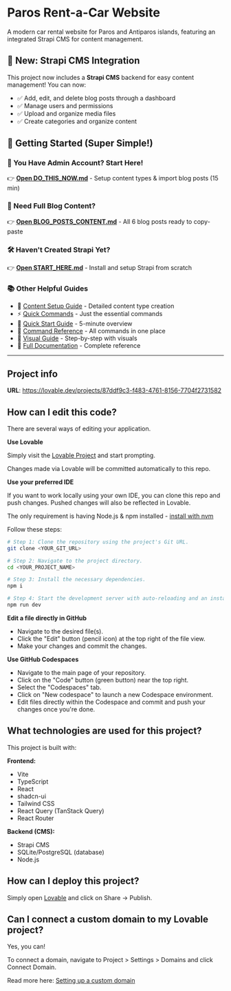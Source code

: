 # Paros Rent-a-Car Website

A modern car rental website for Paros and Antiparos islands, featuring an integrated Strapi CMS for content management.

## 🎉 New: Strapi CMS Integration

This project now includes a **Strapi CMS** backend for easy content management! You can now:
- ✅ Add, edit, and delete blog posts through a dashboard
- ✅ Manage users and permissions
- ✅ Upload and organize media files
- ✅ Create categories and organize content

## 🚀 Getting Started (Super Simple!)

### 🎯 You Have Admin Account? Start Here!
👉 **[Open DO_THIS_NOW.md](./DO_THIS_NOW.md)** - Setup content types & import blog posts (15 min)

### 📝 Need Full Blog Content?
👉 **[Open BLOG_POSTS_CONTENT.md](./BLOG_POSTS_CONTENT.md)** - All 6 blog posts ready to copy-paste

### 🛠️ Haven't Created Strapi Yet?
👉 **[Open START_HERE.md](./START_HERE.md)** - Install and setup Strapi from scratch

### 📚 Other Helpful Guides
- 🔧 [Content Setup Guide](./STRAPI_CONTENT_SETUP.md) - Detailed content type creation
- ⚡ [Quick Commands](./QUICK_COMMANDS.txt) - Just the essential commands
- 📘 [Quick Start Guide](./STRAPI_QUICK_START.md) - 5-minute overview
- 📕 [Command Reference](./STRAPI_COMMANDS.md) - All commands in one place
- 🎨 [Visual Guide](./STRAPI_VISUAL_GUIDE.md) - Step-by-step with visuals
- 📖 [Full Documentation](./README_STRAPI.md) - Complete reference

---

## Project info

**URL**: https://lovable.dev/projects/87ddf9c3-f483-4761-8156-7704f2731582

## How can I edit this code?

There are several ways of editing your application.

**Use Lovable**

Simply visit the [Lovable Project](https://lovable.dev/projects/87ddf9c3-f483-4761-8156-7704f2731582) and start prompting.

Changes made via Lovable will be committed automatically to this repo.

**Use your preferred IDE**

If you want to work locally using your own IDE, you can clone this repo and push changes. Pushed changes will also be reflected in Lovable.

The only requirement is having Node.js & npm installed - [install with nvm](https://github.com/nvm-sh/nvm#installing-and-updating)

Follow these steps:

```sh
# Step 1: Clone the repository using the project's Git URL.
git clone <YOUR_GIT_URL>

# Step 2: Navigate to the project directory.
cd <YOUR_PROJECT_NAME>

# Step 3: Install the necessary dependencies.
npm i

# Step 4: Start the development server with auto-reloading and an instant preview.
npm run dev
```

**Edit a file directly in GitHub**

- Navigate to the desired file(s).
- Click the "Edit" button (pencil icon) at the top right of the file view.
- Make your changes and commit the changes.

**Use GitHub Codespaces**

- Navigate to the main page of your repository.
- Click on the "Code" button (green button) near the top right.
- Select the "Codespaces" tab.
- Click on "New codespace" to launch a new Codespace environment.
- Edit files directly within the Codespace and commit and push your changes once you're done.

## What technologies are used for this project?

This project is built with:

**Frontend:**
- Vite
- TypeScript
- React
- shadcn-ui
- Tailwind CSS
- React Query (TanStack Query)
- React Router

**Backend (CMS):**
- Strapi CMS
- SQLite/PostgreSQL (database)
- Node.js

## How can I deploy this project?

Simply open [Lovable](https://lovable.dev/projects/87ddf9c3-f483-4761-8156-7704f2731582) and click on Share -> Publish.

## Can I connect a custom domain to my Lovable project?

Yes, you can!

To connect a domain, navigate to Project > Settings > Domains and click Connect Domain.

Read more here: [Setting up a custom domain](https://docs.lovable.dev/tips-tricks/custom-domain#step-by-step-guide)
